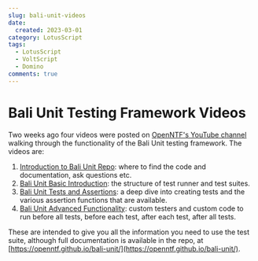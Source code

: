 ```yaml
---
slug: bali-unit-videos
date: 
  created: 2023-03-01
category: LotusScript
tags: 
  - LotusScript
  - VoltScript
  - Domino
comments: true
---
```

# Bali Unit Testing Framework Videos

Two weeks ago four videos were posted on [OpenNTF's YouTube channel](https://www.youtube.com/openntf) walking through the functionality of the Bali Unit testing framework. The videos are:

1. [Introduction to Bali Unit Repo](https://www.youtube.com/watch?v=VRgtHUNHVwM&t=17s): where to find the code and documentation, ask questions etc.
1. [Bali Unit Basic Introduction](https://www.youtube.com/watch?v=HksM8cal7sc&t=12s): the structure of test runner and test suites.
1. [Bali Unit Tests and Assertions](https://www.youtube.com/watch?v=ID4FZeQ6_48): a deep dive into creating tests and the various assertion functions that are available.
1. [Bali Unit Advanced Functionality](https://www.youtube.com/watch?v=kosogKDql9k): custom testers and custom code to run before all tests, before each test, after each test, after all tests.

<!-- more -->

These are intended to give you all the information you need to use the test suite, although full documentation is available in the repo, at [https://openntf.github.io/bali-unit/](https://openntf.github.io/bali-unit/).